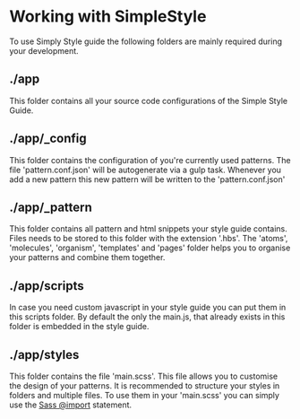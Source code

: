 # Working with SimpleStyle
To use Simply Style guide the following folders are mainly required during your development.
## ./app
This folder contains all your source code configurations of the Simple Style Guide.
## ./app/_config
This folder contains the configuration of you're currently used patterns. The file 'pattern.conf.json' will be autogenerate via a gulp task. Whenever you add a new pattern this new pattern will be written to the 'pattern.conf.json'
## ./app/_pattern
This folder contains all pattern and html snippets your style guide contains. Files needs to be stored to this folder with the  extension '.hbs'.
The 'atoms', 'molecules', 'organism', 'templates' and 'pages' folder helps you to organise your patterns and combine them together.
## ./app/scripts
In case you need custom javascript in your style guide you can put them in this scripts folder.
By default the only the main.js, that already exists in this folder is embedded in the style guide.
## ./app/styles
This folder contains the file 'main.scss'. This file allows you to customise the design of your patterns.
It is recommended to structure your styles in folders and multiple files.
To use them in your 'main.scss' you can simply use the [Sass @import](http://sass-lang.com/guide) statement.